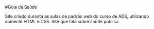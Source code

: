 #Guia da Saúde

Site criado duranta as aulas de padrão web do curso de ADS, utilizando somente HTML e CSS. Site que fala sobre saúde pública
